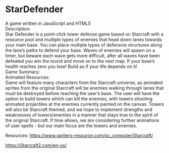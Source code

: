 # StarDefender
A game written in JavaScript and HTML5<br>
Description:<br>
	Star Defender is a point-click tower defense game based on Starcraft with a resource pool and multiple types of enemies that head down lanes towards your main base. You can place multiple types of defensive structures along the lane’s paths to defend your base. Waves of enemies will spawn on a timer, but beware each wave gets more difficult, after all waves have been defeated you win the round and move on to the next map. If your base’s health reaches zero you lose! Build as if your life depends on it!<br>
  Game Summary:<br>
  Animated Resources:<br>
  Game will feature many characters from the Starcraft universe, as animated sprites from the original Starcraft will be enemies walking through lanes that must be destroyed before reaching the user’s base. The user will have the option to build towers which can kill the enemies, with towers shooting animated projectiles at the enemies currently painted on the canvas. Towers will also be Starcraft themed, and we hope to implement strengths and weaknesses of towers/enemies in a manner that stays true to the spirit of the original Starcraft. If time allows, we are considering further animations of user spells - but our main focus are the towers and enemies.

  Resources:
  	https://www.spriters-resource.com/pc_computer/Starcraft/
		<p>
  	https://Starcraft2.com/en-us/
